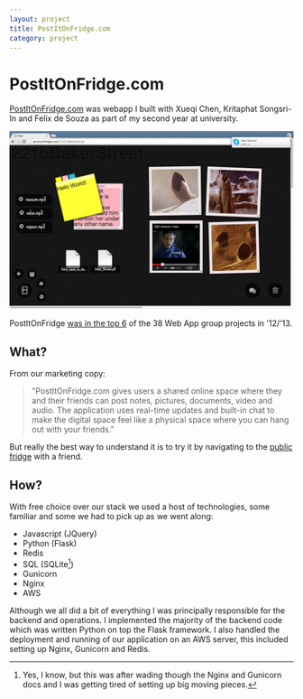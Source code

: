 ```yaml
---
layout: project
title: PostItOnFridge.com
category: project
---
```


PostItOnFridge.com
==================

[PostItOnFridge.com](http://postitonfridge.com) was webapp I built with
Xueqi&nbsp;Chen, Kritaphat&nbsp;Songsri-In and Felix&nbsp;de&nbsp;Souza
as part of my second year at university.

![Screen Shot](/static/img/inserts/postitonfridge.png 'aka ourfridge.us')

PostItOnFridge [was in the top 6](http://www3.imperial.ac.uk/computing/teaching/ug/webapps-distinguished-projects/2013) of the 38 Web App group projects in \'12/\'13.


What?
-----

From our marketing copy:

>"PostItOnFridge.com gives users a shared online space where they and their friends can post notes, pictures, documents, video and audio. The application uses real-time updates and built-in chat to make the digital space feel like a physical space where you can hang out with your friends."

But really the best way to understand it is to try it by navigating to
the [public fridge](http://postitonfridge.com/f/Public) with a friend.

How?
----

With free choice over our stack we used a host of technologies, some familiar and some we had to pick up as we went along:
* Javascript (JQuery)
* Python (Flask)
* Redis 
* SQL (SQLite[^1])
* Gunicorn
* Nginx
* AWS

Although we all did a bit of everything I was principally responsible for the backend and operations.
I implemented the majority of the backend code which was written Python on top the Flask framework.
I also handled the deployment and running of our application on an AWS server, this included setting up Nginx, Gunicorn and Redis.

[^1]: Yes, I know, but this was after wading though the Nginx and Gunicorn docs and I was getting tired of setting up big moving pieces.
